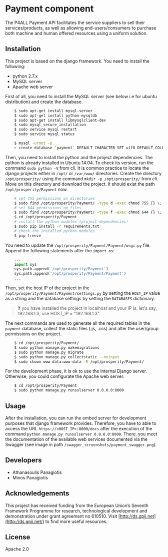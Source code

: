 # Payment component

The P4ALL Payment API facilitates the service suppliers to sell their services/products, as well as allowing end-users/consumers to purchase both machine and human offered resources using a uniform solution.


## Installation

This project is based on the django framework. You need to install the following:
- python 2.7.x
- MySQL server
- Apache web server

First of all, you need to install the MySQL server (see below i.e for ubuntu distribution) and create the database.

```bash
    $ sudo apt-get install mysql-server
    $ sudo apt-get install python-mysqldb
    $ sudo apt-get install libmysqlclient-dev      
    $ sudo mysql_secure_installation   
    $ sudo service mysql restart       
    $ sudo service mysql status
```

```bash
    $ mysql -uroot -p
    > create database `payment` DEFAULT CHARACTER SET utf8 DEFAULT COLLATE utf8_unicode_ci; 
```


Then, you need to install the python and the project dependencies. The python is already installed in Ubuntu 14.04. To check its version, run the command `sudo python -V` from cli. It is common practice to locate the django projects either in `/opt/` or `/var/www/` directories. Create the directory `/opt/prosperity/` using the command `mkdir -p /opt/prosperity/` from cli. Move on this directory and download the project. It should exist the path `/opt/prosperity/Payment` now. 

```bash
    # set 755 permissions on directories
    $ sudo find /opt/prosperity/Payment/ -type d -exec chmod 755 {} \;
    # set 644 permissions on files
    $ sudo find /opt/prosperity/Payment/ -type f -exec chmod 644 {} \;
    $ cd /opt/prosperity/Payment
    # install the python modules (project dependencies)
    $ sudo pip install -r requirements.txt 
    # check the installed python modules
    $ pip freeze
```


You need to update the `/opt/prosperity/Payment/Payment/wsgi.py` file. Append the following statements after the `import os`:

```python
    ...
    import sys
    sys.path.append('/opt/prosperity/Payment')
    sys.path.append('/opt/prosperity/Payment/Payment')
    ...
```

Then, set the host IP of the project in the `/opt/prosperity/Payment/Payment/settings.py` by setting the `HOST_IP` value as a string and the database settings by setting the `DATABASES` dictionary.
> If you have installed the project in localhost and your IP is, let's say, 192.168.1.3, use HOST_IP = "192.168.1.3".

The next commands are used to generate all the required tables in the `payment` database, collect the static files (.js, .css) and alter the user/group permissions on the project.

```bash
    $ cd /opt/prosperity/Payment/
    $ sudo python manage.py makemigrations
    $ sudo python manage.py migrate
    $ sudo python manage.py collectstatic --noinput
    $ sudo chown www-data:www-data -R /opt/prosperity/Payment/
```

For the development phase, it is ok to use the internal Django server. Otherwise, you could configurate the Apache web server.

```bash
    $ cd /opt/prosperity/Payment
    $ sudo python manage.py runsslserver 0.0.0.0:8000
```


## Usage

After the installation, you can run the embed server for development purposes that django framework provides. Therefore, you have to able to access the URL `https://<HOST_IP>:8000/docs` after the execution of the command `python manage.py runsslserver 0.0.0.0:8000`. There, you meet the documentation of the available web services documented via the Swagger (see image in path `/swagger_screenshots/payment_swagger.png`).


## Developers

- Athanasoulis Panagiotis
- Minos Panagiotis 


## Acknowledgements

This project has received funding from the European Union’s Seventh Framework Programme for research, technological development and demonstration under grant agreement no 610510. Visit [http://ds.gpii.net](http://ds.gpii.net/) to find more useful resources.


## License

Apache 2.0


